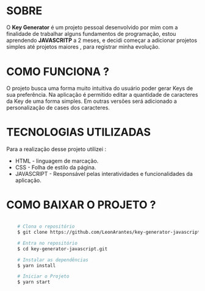 <h1 align="center">
    <img src="https://ik.imagekit.io/LeonArantes/Sem_T_tulo__18__QuIvyuLMb.png" alt="">
</h1>
<h1>
<img src="./src/_IMAGES/gif-keys.gif" alt="">
</h1>

# SOBRE 
O <b>Key Generator</b> é um projeto pessoal desenvolvido por mim com a finalidade de trabalhar alguns fundamentos de programação, estou aprendendo <b>JAVASCRITP</b> a 2 meses, e decidi começar a adicionar projetos simples até projetos maiores , para registrar minha evolução.

# COMO FUNCIONA ?
O projeto busca uma forma muito intuitiva do usuário poder gerar Keys de sua preferência. Na aplicação é permitido editar a quantidade de caracteres da Key de uma forma simples. Em outras versões será adicionado a personalização de cases dos caracteres.

# TECNOLOGIAS UTILIZADAS
Para a realização desse projeto utilizei :
- HTML - linguagem de marcação. 
- CSS - Folha de estilo da página.
- JAVASCRIPT - Responsável pelas interatividades e funcionalidades da aplicação.

# COMO BAIXAR O PROJETO ?
```bash

    # Clona o repositório
    $ git clone https://github.com/LeonArantes/key-generator-javascript.git

    # Entra no repositório
    $ cd key-generator-javascript.git

    # Instalar as dependências
    $ yarn install

    # Iniciar o Projeto
    $ yarn start

```